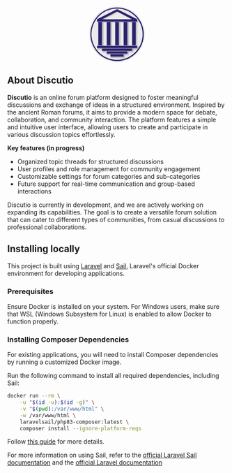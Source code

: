 <p align="center">
<svg width="128" height="128" viewBox="0 0 600 600" fill="none" xmlns="http://www.w3.org/2000/svg">
<circle cx="300" cy="300" r="300" fill="#EBEBEB"/>
<circle cx="300.5" cy="300.5" r="287.5" fill="#2A216E"/>
<circle cx="300" cy="300" r="275" fill="#EBEBEB"/>
<g filter="url(#filter0_d_5_45)">
<path d="M300.5 30L517 140V164H84V140L300.5 30Z" fill="#2A216E"/>
</g>
<g filter="url(#filter1_i_5_45)">
<path d="M300 55L462 139H138L300 55Z" fill="#EBEBEB"/>
</g>
<g filter="url(#filter2_d_5_45)">
<rect x="98" y="169" width="40" height="250" fill="#2A216E"/>
</g>
<g filter="url(#filter3_d_5_45)">
<rect x="189" y="169" width="40" height="250" fill="#2A216E"/>
</g>
<g filter="url(#filter4_d_5_45)">
<rect x="280" y="169" width="40" height="250" fill="#2A216E"/>
</g>
<g filter="url(#filter5_d_5_45)">
<rect x="371" y="169" width="40" height="250" fill="#2A216E"/>
</g>
<g filter="url(#filter6_d_5_45)">
<rect x="462" y="169" width="40" height="250" fill="#2A216E"/>
</g>
<g filter="url(#filter7_d_5_45)">
<path d="M84 424H517V449H84V424Z" fill="#2A216E"/>
</g>
<g filter="url(#filter8_d_5_45)">
<path d="M138 454H462V479H138V454Z" fill="#2A216E"/>
</g>
<g filter="url(#filter9_d_5_45)">
<path d="M189 484H411V509H189V484Z" fill="#2A216E"/>
</g>
<g filter="url(#filter10_d_5_45)">
<path d="M229 514H371V539H229V514Z" fill="#2A216E"/>
</g>
<defs>
<filter id="filter0_d_5_45" x="84" y="30" width="449" height="150" filterUnits="userSpaceOnUse" color-interpolation-filters="sRGB">
<feFlood flood-opacity="0" result="BackgroundImageFix"/>
<feColorMatrix in="SourceAlpha" type="matrix" values="0 0 0 0 0 0 0 0 0 0 0 0 0 0 0 0 0 0 127 0" result="hardAlpha"/>
<feOffset dx="8" dy="8"/>
<feGaussianBlur stdDeviation="4"/>
<feComposite in2="hardAlpha" operator="out"/>
<feColorMatrix type="matrix" values="0 0 0 0 0 0 0 0 0 0 0 0 0 0 0 0 0 0 0.25 0"/>
<feBlend mode="normal" in2="BackgroundImageFix" result="effect1_dropShadow_5_45"/>
<feBlend mode="normal" in="SourceGraphic" in2="effect1_dropShadow_5_45" result="shape"/>
</filter>
<filter id="filter1_i_5_45" x="138" y="55" width="332" height="92" filterUnits="userSpaceOnUse" color-interpolation-filters="sRGB">
<feFlood flood-opacity="0" result="BackgroundImageFix"/>
<feBlend mode="normal" in="SourceGraphic" in2="BackgroundImageFix" result="shape"/>
<feColorMatrix in="SourceAlpha" type="matrix" values="0 0 0 0 0 0 0 0 0 0 0 0 0 0 0 0 0 0 127 0" result="hardAlpha"/>
<feOffset dx="8" dy="8"/>
<feGaussianBlur stdDeviation="4"/>
<feComposite in2="hardAlpha" operator="arithmetic" k2="-1" k3="1"/>
<feColorMatrix type="matrix" values="0 0 0 0 0 0 0 0 0 0 0 0 0 0 0 0 0 0 0.25 0"/>
<feBlend mode="normal" in2="shape" result="effect1_innerShadow_5_45"/>
</filter>
<filter id="filter2_d_5_45" x="94" y="165" width="64" height="274" filterUnits="userSpaceOnUse" color-interpolation-filters="sRGB">
<feFlood flood-opacity="0" result="BackgroundImageFix"/>
<feColorMatrix in="SourceAlpha" type="matrix" values="0 0 0 0 0 0 0 0 0 0 0 0 0 0 0 0 0 0 127 0" result="hardAlpha"/>
<feMorphology radius="4" operator="dilate" in="SourceAlpha" result="effect1_dropShadow_5_45"/>
<feOffset dx="8" dy="8"/>
<feGaussianBlur stdDeviation="4"/>
<feComposite in2="hardAlpha" operator="out"/>
<feColorMatrix type="matrix" values="0 0 0 0 0 0 0 0 0 0 0 0 0 0 0 0 0 0 0.25 0"/>
<feBlend mode="normal" in2="BackgroundImageFix" result="effect1_dropShadow_5_45"/>
<feBlend mode="normal" in="SourceGraphic" in2="effect1_dropShadow_5_45" result="shape"/>
</filter>
<filter id="filter3_d_5_45" x="185" y="165" width="64" height="274" filterUnits="userSpaceOnUse" color-interpolation-filters="sRGB">
<feFlood flood-opacity="0" result="BackgroundImageFix"/>
<feColorMatrix in="SourceAlpha" type="matrix" values="0 0 0 0 0 0 0 0 0 0 0 0 0 0 0 0 0 0 127 0" result="hardAlpha"/>
<feMorphology radius="4" operator="dilate" in="SourceAlpha" result="effect1_dropShadow_5_45"/>
<feOffset dx="8" dy="8"/>
<feGaussianBlur stdDeviation="4"/>
<feComposite in2="hardAlpha" operator="out"/>
<feColorMatrix type="matrix" values="0 0 0 0 0 0 0 0 0 0 0 0 0 0 0 0 0 0 0.25 0"/>
<feBlend mode="normal" in2="BackgroundImageFix" result="effect1_dropShadow_5_45"/>
<feBlend mode="normal" in="SourceGraphic" in2="effect1_dropShadow_5_45" result="shape"/>
</filter>
<filter id="filter4_d_5_45" x="276" y="165" width="64" height="274" filterUnits="userSpaceOnUse" color-interpolation-filters="sRGB">
<feFlood flood-opacity="0" result="BackgroundImageFix"/>
<feColorMatrix in="SourceAlpha" type="matrix" values="0 0 0 0 0 0 0 0 0 0 0 0 0 0 0 0 0 0 127 0" result="hardAlpha"/>
<feMorphology radius="4" operator="dilate" in="SourceAlpha" result="effect1_dropShadow_5_45"/>
<feOffset dx="8" dy="8"/>
<feGaussianBlur stdDeviation="4"/>
<feComposite in2="hardAlpha" operator="out"/>
<feColorMatrix type="matrix" values="0 0 0 0 0 0 0 0 0 0 0 0 0 0 0 0 0 0 0.25 0"/>
<feBlend mode="normal" in2="BackgroundImageFix" result="effect1_dropShadow_5_45"/>
<feBlend mode="normal" in="SourceGraphic" in2="effect1_dropShadow_5_45" result="shape"/>
</filter>
<filter id="filter5_d_5_45" x="367" y="165" width="64" height="274" filterUnits="userSpaceOnUse" color-interpolation-filters="sRGB">
<feFlood flood-opacity="0" result="BackgroundImageFix"/>
<feColorMatrix in="SourceAlpha" type="matrix" values="0 0 0 0 0 0 0 0 0 0 0 0 0 0 0 0 0 0 127 0" result="hardAlpha"/>
<feMorphology radius="4" operator="dilate" in="SourceAlpha" result="effect1_dropShadow_5_45"/>
<feOffset dx="8" dy="8"/>
<feGaussianBlur stdDeviation="4"/>
<feComposite in2="hardAlpha" operator="out"/>
<feColorMatrix type="matrix" values="0 0 0 0 0 0 0 0 0 0 0 0 0 0 0 0 0 0 0.25 0"/>
<feBlend mode="normal" in2="BackgroundImageFix" result="effect1_dropShadow_5_45"/>
<feBlend mode="normal" in="SourceGraphic" in2="effect1_dropShadow_5_45" result="shape"/>
</filter>
<filter id="filter6_d_5_45" x="458" y="165" width="64" height="274" filterUnits="userSpaceOnUse" color-interpolation-filters="sRGB">
<feFlood flood-opacity="0" result="BackgroundImageFix"/>
<feColorMatrix in="SourceAlpha" type="matrix" values="0 0 0 0 0 0 0 0 0 0 0 0 0 0 0 0 0 0 127 0" result="hardAlpha"/>
<feMorphology radius="4" operator="dilate" in="SourceAlpha" result="effect1_dropShadow_5_45"/>
<feOffset dx="8" dy="8"/>
<feGaussianBlur stdDeviation="4"/>
<feComposite in2="hardAlpha" operator="out"/>
<feColorMatrix type="matrix" values="0 0 0 0 0 0 0 0 0 0 0 0 0 0 0 0 0 0 0.25 0"/>
<feBlend mode="normal" in2="BackgroundImageFix" result="effect1_dropShadow_5_45"/>
<feBlend mode="normal" in="SourceGraphic" in2="effect1_dropShadow_5_45" result="shape"/>
</filter>
<filter id="filter7_d_5_45" x="80" y="420" width="457" height="49" filterUnits="userSpaceOnUse" color-interpolation-filters="sRGB">
<feFlood flood-opacity="0" result="BackgroundImageFix"/>
<feColorMatrix in="SourceAlpha" type="matrix" values="0 0 0 0 0 0 0 0 0 0 0 0 0 0 0 0 0 0 127 0" result="hardAlpha"/>
<feMorphology radius="4" operator="dilate" in="SourceAlpha" result="effect1_dropShadow_5_45"/>
<feOffset dx="8" dy="8"/>
<feGaussianBlur stdDeviation="4"/>
<feComposite in2="hardAlpha" operator="out"/>
<feColorMatrix type="matrix" values="0 0 0 0 0 0 0 0 0 0 0 0 0 0 0 0 0 0 0.25 0"/>
<feBlend mode="normal" in2="BackgroundImageFix" result="effect1_dropShadow_5_45"/>
<feBlend mode="normal" in="SourceGraphic" in2="effect1_dropShadow_5_45" result="shape"/>
</filter>
<filter id="filter8_d_5_45" x="134" y="450" width="348" height="49" filterUnits="userSpaceOnUse" color-interpolation-filters="sRGB">
<feFlood flood-opacity="0" result="BackgroundImageFix"/>
<feColorMatrix in="SourceAlpha" type="matrix" values="0 0 0 0 0 0 0 0 0 0 0 0 0 0 0 0 0 0 127 0" result="hardAlpha"/>
<feMorphology radius="4" operator="dilate" in="SourceAlpha" result="effect1_dropShadow_5_45"/>
<feOffset dx="8" dy="8"/>
<feGaussianBlur stdDeviation="4"/>
<feComposite in2="hardAlpha" operator="out"/>
<feColorMatrix type="matrix" values="0 0 0 0 0 0 0 0 0 0 0 0 0 0 0 0 0 0 0.25 0"/>
<feBlend mode="normal" in2="BackgroundImageFix" result="effect1_dropShadow_5_45"/>
<feBlend mode="normal" in="SourceGraphic" in2="effect1_dropShadow_5_45" result="shape"/>
</filter>
<filter id="filter9_d_5_45" x="185" y="480" width="246" height="49" filterUnits="userSpaceOnUse" color-interpolation-filters="sRGB">
<feFlood flood-opacity="0" result="BackgroundImageFix"/>
<feColorMatrix in="SourceAlpha" type="matrix" values="0 0 0 0 0 0 0 0 0 0 0 0 0 0 0 0 0 0 127 0" result="hardAlpha"/>
<feMorphology radius="4" operator="dilate" in="SourceAlpha" result="effect1_dropShadow_5_45"/>
<feOffset dx="8" dy="8"/>
<feGaussianBlur stdDeviation="4"/>
<feComposite in2="hardAlpha" operator="out"/>
<feColorMatrix type="matrix" values="0 0 0 0 0 0 0 0 0 0 0 0 0 0 0 0 0 0 0.25 0"/>
<feBlend mode="normal" in2="BackgroundImageFix" result="effect1_dropShadow_5_45"/>
<feBlend mode="normal" in="SourceGraphic" in2="effect1_dropShadow_5_45" result="shape"/>
</filter>
<filter id="filter10_d_5_45" x="225" y="510" width="166" height="49" filterUnits="userSpaceOnUse" color-interpolation-filters="sRGB">
<feFlood flood-opacity="0" result="BackgroundImageFix"/>
<feColorMatrix in="SourceAlpha" type="matrix" values="0 0 0 0 0 0 0 0 0 0 0 0 0 0 0 0 0 0 127 0" result="hardAlpha"/>
<feMorphology radius="4" operator="dilate" in="SourceAlpha" result="effect1_dropShadow_5_45"/>
<feOffset dx="8" dy="8"/>
<feGaussianBlur stdDeviation="4"/>
<feComposite in2="hardAlpha" operator="out"/>
<feColorMatrix type="matrix" values="0 0 0 0 0 0 0 0 0 0 0 0 0 0 0 0 0 0 0.25 0"/>
<feBlend mode="normal" in2="BackgroundImageFix" result="effect1_dropShadow_5_45"/>
<feBlend mode="normal" in="SourceGraphic" in2="effect1_dropShadow_5_45" result="shape"/>
</filter>
</defs>
</svg>
</p>


<p align="center">
<!-- <a href="https://github.com/laravel/framework/actions"><img src="https://github.com/laravel/framework/workflows/tests/badge.svg" alt="Build Status"></a>
<a href="https://packagist.org/packages/laravel/framework"><img src="https://img.shields.io/packagist/dt/laravel/framework" alt="Total Downloads"></a>
<a href="https://packagist.org/packages/laravel/framework"><img src="https://img.shields.io/packagist/v/laravel/framework" alt="Latest Stable Version"></a>
<a href="https://packagist.org/packages/laravel/framework"><img src="https://img.shields.io/packagist/l/laravel/framework" alt="License"></a> -->
</p>

## About Discutio

**Discutio** is an online forum platform designed to foster meaningful discussions and exchange of ideas in a structured environment. Inspired by the ancient Roman forums, it aims to provide a modern space for debate, collaboration, and community interaction. The platform features a simple and intuitive user interface, allowing users to create and participate in various discussion topics effortlessly.


**Key features (in progress)**

- Organized topic threads for structured discussions
- User profiles and role management for community engagement
- Customizable settings for forum categories and sub-categories
- Future support for real-time communication and group-based interactions

Discutio is currently in development, and we are actively working on expanding its capabilities. The goal is to create a versatile forum solution that can cater to different types of communities, from casual discussions to professional collaborations.

## Installing locally

This project is built using [Laravel](https://laravel.com/) and [Sail](https://laravel.com/docs/11.x/sail), Laravel's official Docker environment for developing applications.

### Prerequisites

Ensure Docker is installed on your system. For Windows users, make sure that WSL (Windows Subsystem for Linux) is enabled to allow Docker to function properly.

### Installing Composer Dependencies

For existing applications, you will need to install Composer dependencies by running a customized Docker image.

Run the following command to install all required dependencies, including Sail:

```sh
docker run --rm \
    -u "$(id -u):$(id -g)" \
    -v "$(pwd):/var/www/html" \
    -w /var/www/html \
    laravelsail/php83-composer:latest \
    composer install --ignore-platform-reqs
```

Follow [this guide](https://laravel.com/docs/11.x/sail#installing-composer-dependencies-for-existing-projects) for more details.

For more information on using Sail, refer to the [official Laravel Sail documentation](https://laravel.com/docs/11.x/sail) and the [official Laravel documentation](https://laravel.com/docs/11.x)
